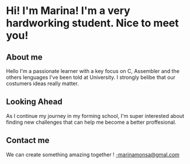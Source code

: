# Hi! I'm Marina! I'm a very hardworking student. Nice to meet you!

## About me

Hello I'm a passionate learner with a key focus on C, Assembler and the others lenguages I've been told at University.
I strongly belibe that our costumers ideas really matter. 

## Looking Ahead

As I continue my journey in my forming school, I'm super interested about finding new challenges that can help me become a better proffesional.

## Contact me
We can create something amazing together !
-marinamonsa@gmal.com
